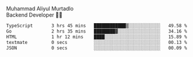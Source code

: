 Muhammad Aliyul Murtadlo
<br>
Backend Developer 👨‍💻
<br>
<!--START_SECTION:waka-->

```txt
TypeScript       3 hrs 45 mins   ████████████▒░░░░░░░░░░░░   49.58 %
Go               2 hrs 35 mins   ████████▓░░░░░░░░░░░░░░░░   34.16 %
HTML             1 hr 12 mins    ████░░░░░░░░░░░░░░░░░░░░░   15.89 %
textmate         0 secs          ░░░░░░░░░░░░░░░░░░░░░░░░░   00.13 %
JSON             0 secs          ░░░░░░░░░░░░░░░░░░░░░░░░░   00.09 %
```

<!--END_SECTION:waka-->
